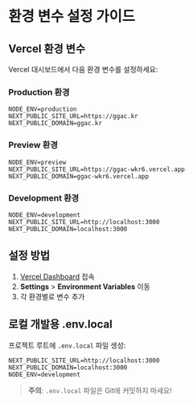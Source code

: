 # 환경 변수 설정 가이드

## Vercel 환경 변수

Vercel 대시보드에서 다음 환경 변수를 설정하세요:

### Production 환경
```
NODE_ENV=production
NEXT_PUBLIC_SITE_URL=https://ggac.kr
NEXT_PUBLIC_DOMAIN=ggac.kr
```

### Preview 환경
```
NODE_ENV=preview
NEXT_PUBLIC_SITE_URL=https://ggac-wkr6.vercel.app
NEXT_PUBLIC_DOMAIN=ggac-wkr6.vercel.app
```

### Development 환경
```
NODE_ENV=development
NEXT_PUBLIC_SITE_URL=http://localhost:3000
NEXT_PUBLIC_DOMAIN=localhost:3000
```

## 설정 방법

1. [Vercel Dashboard](https://vercel.com/hwang-khs-projects/ggac-wkr6) 접속
2. **Settings** > **Environment Variables** 이동
3. 각 환경별로 변수 추가

## 로컬 개발용 .env.local

프로젝트 루트에 `.env.local` 파일 생성:

```
NEXT_PUBLIC_SITE_URL=http://localhost:3000
NEXT_PUBLIC_DOMAIN=localhost:3000
NODE_ENV=development
```

> **주의**: `.env.local` 파일은 Git에 커밋하지 마세요!
